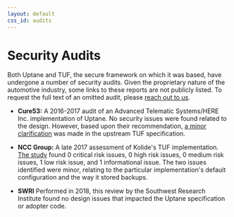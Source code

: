 ```yaml
---
layout: default
css_id: audits
---
```


# Security Audits

Both Uptane and TUF, the secure framework on which it was based, have undergone a number of security audits. Given the proprietary nature of the automotive industry, some links to these reports are not publicly listed. To request the full text of an omitted audit, please [reach out to us](https://uptane.github.io/participate.html).

- **Cure53:** A 2016-2017 audit of an Advanced Telematic Systems/HERE Inc. implementation of Uptane. No security issues were found related to the design. However, based upon their recommendation, [a minor clarification](https://github.com/theupdateframework/taps/blob/master/tap9.md) was made in the upstream TUF specification.

- **NCC Group:** A late 2017 assessment of Kolide's TUF implementation. [The study](https://www.nccgroup.com/globalassets/our-research/us/public-reports/2017/ncc-group-kolide-the-update-framework-security-assessment.pdf) found 0 critical risk issues, 0 high risk issues, 0 medium risk issues, 1 low risk issue, and 1 informational issue. The two issues identified were minor, relating to the particular implementation's default configuration and the way it stored backups.

- **SWRI** Performed in 2018, this review by the Southwest Research Institute found no design issues that impacted the Uptane specification or adopter code.